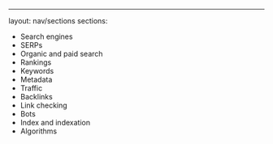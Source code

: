 ---
layout: nav/sections
sections:
- Search engines
- SERPs
- Organic and paid search
- Rankings
- Keywords
- Metadata
- Traffic
- Backlinks
- Link checking
- Bots
- Index and indexation
- Algorithms